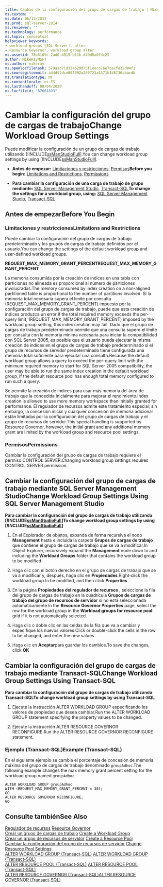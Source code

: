 ```yaml
---
title: Cambio de la configuración del grupo de cargas de trabajo | Microsoft Docs
ms.custom: ''
ms.date: 06/13/2017
ms.prod: sql-server-2014
ms.reviewer: ''
ms.technology: performance
ms.topic: conceptual
helpviewer_keywords:
- workload groups [SQL Server], alter
- Resource Governor, workload group alter
ms.assetid: 73b6109c-2ad0-4915-b11b-d40d5a0fdc25
author: MikeRayMSFT
ms.author: mikeray
ms.openlocfilehash: 579aad71d32a629d75f1eecd76e7dacfe32d94f2
ms.sourcegitcommit: ad4d92dce894592a259721a1571b1d8736abacdb
ms.translationtype: MT
ms.contentlocale: es-ES
ms.lasthandoff: 08/04/2020
ms.locfileid: "87661893"
---
```

# <a name="change-workload-group-settings"></a><span data-ttu-id="7ac41-102">Cambiar la configuración del grupo de cargas de trabajo</span><span class="sxs-lookup"><span data-stu-id="7ac41-102">Change Workload Group Settings</span></span>
  <span data-ttu-id="7ac41-103">Puede modificar la configuración de un grupo de cargas de trabajo utilizando [!INCLUDE[ssManStudioFull](../../includes/ssmanstudiofull-md.md)].</span><span class="sxs-lookup"><span data-stu-id="7ac41-103">You can change workload group settings by using [!INCLUDE[ssManStudioFull](../../includes/ssmanstudiofull-md.md)].</span></span>  
  
-   <span data-ttu-id="7ac41-104">**Antes de empezar:**  [Limitaciones y restricciones](#LimitationsRestrictions), [Permisos](#Permissions)</span><span class="sxs-lookup"><span data-stu-id="7ac41-104">**Before you begin:**  [Limitations and Restrictions](#LimitationsRestrictions), [Permissions](#Permissions)</span></span>  
  
-   <span data-ttu-id="7ac41-105">**Para cambiar la configuración de una carga de trabajo de grupo mediante:**  [SQL Server Management Studio](#ChgWGProp), [Transact-SQL](#ChgWGTSQL)</span><span class="sxs-lookup"><span data-stu-id="7ac41-105">**To change the settings for a workload group, using:**  [SQL Server Management Studio](#ChgWGProp), [Transact-SQL](#ChgWGTSQL)</span></span>  
  
## <a name="before-you-begin"></a><span data-ttu-id="7ac41-106">Antes de empezar</span><span class="sxs-lookup"><span data-stu-id="7ac41-106">Before You Begin</span></span>  
  
###  <a name="limitations-and-restrictions"></a><a name="LimitationsRestrictions"></a> <span data-ttu-id="7ac41-107">Limitaciones y restricciones</span><span class="sxs-lookup"><span data-stu-id="7ac41-107">Limitations and Restrictions</span></span>  
 <span data-ttu-id="7ac41-108">Puede cambiar la configuración del grupo de cargas de trabajo predeterminado y los grupos de cargas de trabajo definidos por el usuario.</span><span class="sxs-lookup"><span data-stu-id="7ac41-108">You can change the settings of the default workload group and user-defined workload groups.</span></span>  
  
 <span data-ttu-id="7ac41-109">**REQUEST_MAX_MEMORY_GRANT_PERCENT**</span><span class="sxs-lookup"><span data-stu-id="7ac41-109">**REQUEST_MAX_MEMORY_GRANT_PERCENT**</span></span>  
  
 <span data-ttu-id="7ac41-110">La memoria consumida por la creación de índices en una tabla con particiones no alineada es proporcional al número de particiones involucradas.</span><span class="sxs-lookup"><span data-stu-id="7ac41-110">The memory consumed by index creation on a non-aligned partitioned table is proportional to the number of partitions involved.</span></span> <span data-ttu-id="7ac41-111">Si la memoria total necesaria supera el límite por consulta (REQUEST_MAX_MEMORY_GRANT_PERCENT) impuesto por la configuración del grupo de cargas de trabajo, puede que esta creación de índices produzca un error.</span><span class="sxs-lookup"><span data-stu-id="7ac41-111">If the total required memory exceeds the per-query limit, (REQUEST_MAX_MEMORY_GRANT_PERCENT) imposed by the workload group setting, this index creation may fail.</span></span> <span data-ttu-id="7ac41-112">Dado que el grupo de cargas de trabajo predeterminado permite que una consulta supere el límite por consulta con la memoria mínima necesaria para iniciar la compatibilidad con SQL Server 2005, es posible que el usuario pueda ejecutar la misma creación de índices en el grupo de cargas de trabajo predeterminado si el grupo de recursos de servidor predeterminado tiene configurada una memoria total suficiente para ejecutar una consulta.</span><span class="sxs-lookup"><span data-stu-id="7ac41-112">Because the default workload group allows a query to exceed the per-query limit with the minimum required memory to start for SQL Server 2005 compatibility, the user may be able to run the same index creation in the default workload group, if the default resource pool has enough total memory configured to run such a query.</span></span>  
  
 <span data-ttu-id="7ac41-113">Se permite la creación de índices para usar más memoria del área de trabajo que la concedida inicialmente para mejorar el rendimiento.</span><span class="sxs-lookup"><span data-stu-id="7ac41-113">Index creation is allowed to use more memory workspace than initially granted for performance.</span></span> <span data-ttu-id="7ac41-114">El regulador de recursos admite este tratamiento especial; sin embargo, la concesión inicial y cualquier concesión de memoria adicional están limitadas por la configuración del grupo de cargas de trabajo y el grupo de recursos de servidor.</span><span class="sxs-lookup"><span data-stu-id="7ac41-114">This special handling is supported by Resource Governor, however, the initial grant and any additional memory grant are limited by the workload group and resource pool settings.</span></span>  
  
###  <a name="permissions"></a><a name="Permissions"></a> <span data-ttu-id="7ac41-115">Permisos</span><span class="sxs-lookup"><span data-stu-id="7ac41-115">Permissions</span></span>  
 <span data-ttu-id="7ac41-116">Cambiar la configuración del grupo de cargas de trabajo requiere el permiso CONTROL SERVER.</span><span class="sxs-lookup"><span data-stu-id="7ac41-116">Changing workload group settings requires CONTROL SERVER permission.</span></span>  
  
##  <a name="change-workload-group-settings-using-sql-server-management-studio"></a><a name="ChgWGProp"></a> <span data-ttu-id="7ac41-117">Cambiar la configuración del grupo de cargas de trabajo mediante SQL Server Management Studio</span><span class="sxs-lookup"><span data-stu-id="7ac41-117">Change Workload Group Settings Using SQL Server Management Studio</span></span>  
 <span data-ttu-id="7ac41-118">**Para cambiar la configuración del grupo de cargas de trabajo utilizando [!INCLUDE[ssManStudioFull](../../includes/ssmanstudiofull-md.md)]**</span><span class="sxs-lookup"><span data-stu-id="7ac41-118">**To change workload group settings by using [!INCLUDE[ssManStudioFull](../../includes/ssmanstudiofull-md.md)]**</span></span>  
  
1.  <span data-ttu-id="7ac41-119">En el Explorador de objetos, expanda de forma recursiva el nodo **Management** hasta e incluida la carpeta **Grupos de cargas de trabajo** que contiene el grupo de cargas de trabajo que se va a modificar.</span><span class="sxs-lookup"><span data-stu-id="7ac41-119">In Object Explorer, recursively expand the **Management** node down to and including the **Workload Groups** folder that contains the workload group to be modified.</span></span>  
  
2.  <span data-ttu-id="7ac41-120">Haga clic con el botón derecho en el grupo de cargas de trabajo que se va a modificar y, después, haga clic en **Propiedades**.</span><span class="sxs-lookup"><span data-stu-id="7ac41-120">Right-click the workload group to be modified, and then click **Properties**.</span></span>  
  
3.  <span data-ttu-id="7ac41-121">En la página **Propiedades del regulador de recursos** , seleccione la fila del grupo de cargas de trabajo en la cuadrícula **Grupos de cargas de trabajo del grupo de recursos de servidor** si no está seleccionada automáticamente.</span><span class="sxs-lookup"><span data-stu-id="7ac41-121">In the **Resource Governor Properties** page, select the row for the workload group in the **Workload groups for resource pool** grid if it is not automatically selected.</span></span>  
  
4.  <span data-ttu-id="7ac41-122">Haga clic o doble clic en las celdas de la fila que va a cambiar y especifique los nuevos valores.</span><span class="sxs-lookup"><span data-stu-id="7ac41-122">Click or double-click the cells in the row to be changed, and enter the new values.</span></span>  
  
5.  <span data-ttu-id="7ac41-123">Haga clic en **Aceptar**para guardar los cambios.</span><span class="sxs-lookup"><span data-stu-id="7ac41-123">To save the changes, click **OK**</span></span>  
  
##  <a name="change-workload-group-settings-using-transact-sql"></a><a name="ChgWGTSQL"></a> <span data-ttu-id="7ac41-124">Cambiar la configuración del grupo de cargas de trabajo mediante Transact-SQL</span><span class="sxs-lookup"><span data-stu-id="7ac41-124">Change Workload Group Settings Using Transact-SQL</span></span>  
 <span data-ttu-id="7ac41-125">**Para cambiar la configuración del grupo de cargas de trabajo utilizando Transact-SQL**</span><span class="sxs-lookup"><span data-stu-id="7ac41-125">**To change workload group settings by using Transact-SQL**</span></span>  
  
1.  <span data-ttu-id="7ac41-126">Ejecute la instrucción ALTER WORKLOAD GROUP especificando los valores de propiedad que desea cambiar.</span><span class="sxs-lookup"><span data-stu-id="7ac41-126">Run the ALTER WORKLOAD GROUP statement specifying the property values to be changed.</span></span>  
  
2.  <span data-ttu-id="7ac41-127">Ejecute la instrucción ALTER RESOURCE GOVERNOR RECONFIGURE.</span><span class="sxs-lookup"><span data-stu-id="7ac41-127">Run the ALTER RESOURCE GOVERNOR RECONFIGURE statement.</span></span>  
  
### <a name="example-transact-sql"></a><span data-ttu-id="7ac41-128">Ejemplo (Transact-SQL)</span><span class="sxs-lookup"><span data-stu-id="7ac41-128">Example (Transact-SQL)</span></span>  
 <span data-ttu-id="7ac41-129">En el siguiente ejemplo se cambia el porcentaje de concesión de memoria máxima del grupo de cargas de trabajo denominado `groupAdhoc`.</span><span class="sxs-lookup"><span data-stu-id="7ac41-129">The following example changes the max memory grant percent setting for the workload group named `groupAdhoc`.</span></span>  
  
```  
ALTER WORKLOAD GROUP groupAdhoc  
WITH (REQUEST_MAX_MEMORY_GRANT_PERCENT = 30);  
GO  
ALTER RESOURCE GOVERNOR RECONFIGURE;  
GO  
```  
  
## <a name="see-also"></a><span data-ttu-id="7ac41-130">Consulte también</span><span class="sxs-lookup"><span data-stu-id="7ac41-130">See Also</span></span>  
 <span data-ttu-id="7ac41-131">[Regulador de recursos](resource-governor.md) </span><span class="sxs-lookup"><span data-stu-id="7ac41-131">[Resource Governor](resource-governor.md) </span></span>  
 <span data-ttu-id="7ac41-132">[Crear un grupo de cargas de trabajo](create-a-workload-group.md) </span><span class="sxs-lookup"><span data-stu-id="7ac41-132">[Create a Workload Group](create-a-workload-group.md) </span></span>  
 <span data-ttu-id="7ac41-133">[Crear un grupo de recursos de servidor](create-a-resource-pool.md) </span><span class="sxs-lookup"><span data-stu-id="7ac41-133">[Create a Resource Pool](create-a-resource-pool.md) </span></span>  
 <span data-ttu-id="7ac41-134">[Cambiar la configuración del grupo de recursos de servidor](change-resource-pool-settings.md) </span><span class="sxs-lookup"><span data-stu-id="7ac41-134">[Change Resource Pool Settings](change-resource-pool-settings.md) </span></span>  
 <span data-ttu-id="7ac41-135">[ALTER WORKLOAD GROUP &#40;Transact-SQL&#41;](/sql/t-sql/statements/alter-workload-group-transact-sql) </span><span class="sxs-lookup"><span data-stu-id="7ac41-135">[ALTER WORKLOAD GROUP &#40;Transact-SQL&#41;](/sql/t-sql/statements/alter-workload-group-transact-sql) </span></span>  
 <span data-ttu-id="7ac41-136">[ALTER RESOURCE POOL &#40;Transact-SQL&#41;](/sql/t-sql/statements/alter-resource-pool-transact-sql) </span><span class="sxs-lookup"><span data-stu-id="7ac41-136">[ALTER RESOURCE POOL &#40;Transact-SQL&#41;](/sql/t-sql/statements/alter-resource-pool-transact-sql) </span></span>  
 [<span data-ttu-id="7ac41-137">ALTER RESOURCE GOVERNOR &#40;Transact-SQL&#41;</span><span class="sxs-lookup"><span data-stu-id="7ac41-137">ALTER RESOURCE GOVERNOR &#40;Transact-SQL&#41;</span></span>](/sql/t-sql/statements/alter-resource-governor-transact-sql)  
  
  
